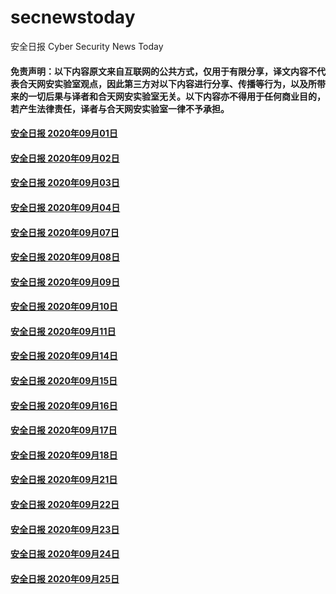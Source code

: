 # secnewstoday

安全日报 Cyber Security News Today

#### 免责声明：以下内容原文来自互联网的公共方式，仅用于有限分享，译文内容不代表合天网安实验室观点，因此第三方对以下内容进行分享、传播等行为，以及所带来的一切后果与译者和合天网安实验室无关。以下内容亦不得用于任何商业目的，若产生法律责任，译者与合天网安实验室一律不予承担。

#### [安全日报 2020年09月01日](https://github.com/hetianlab/secnewstoday/blob/master/Sept.2020/secnews-20200901.md)
#### [安全日报 2020年09月02日](https://github.com/hetianlab/secnewstoday/blob/master/Sept.2020/secnews-20200902.md)
#### [安全日报 2020年09月03日](https://github.com/hetianlab/secnewstoday/blob/master/Sept.2020/secnews-20200903.md)
#### [安全日报 2020年09月04日](https://github.com/hetianlab/secnewstoday/blob/master/Sept.2020/secnews-20200904.md)
#### [安全日报 2020年09月07日](https://github.com/hetianlab/secnewstoday/blob/master/Sept.2020/secnews-20200907.md)
#### [安全日报 2020年09月08日](https://github.com/hetianlab/secnewstoday/blob/master/Sept.2020/secnews-20200908.md)
#### [安全日报 2020年09月09日](https://github.com/hetianlab/secnewstoday/blob/master/Sept.2020/secnews-20200909.md)
#### [安全日报 2020年09月10日](https://github.com/hetianlab/secnewstoday/blob/master/Sept.2020/secnews-20200910.md)
#### [安全日报 2020年09月11日](https://github.com/hetianlab/secnewstoday/blob/master/Sept.2020/secnews-20200911.md)
#### [安全日报 2020年09月14日](https://github.com/hetianlab/secnewstoday/blob/master/Sept.2020/secnews-20200914.md)
#### [安全日报 2020年09月15日](https://github.com/hetianlab/secnewstoday/blob/master/Sept.2020/secnews-20200915.md)
#### [安全日报 2020年09月16日](https://github.com/hetianlab/secnewstoday/blob/master/Sept.2020/secnews-20200916.md)
#### [安全日报 2020年09月17日](https://github.com/hetianlab/secnewstoday/blob/master/Sept.2020/secnews-20200917.md)
#### [安全日报 2020年09月18日](https://github.com/hetianlab/secnewstoday/blob/master/Sept.2020/secnews-20200918.md)
#### [安全日报 2020年09月21日](https://github.com/hetianlab/secnewstoday/blob/master/Sept.2020/secnews-20200921.md)
#### [安全日报 2020年09月22日](https://github.com/hetianlab/secnewstoday/blob/master/Sept.2020/secnews-20200922.md)
#### [安全日报 2020年09月23日](https://github.com/hetianlab/secnewstoday/blob/master/Sept.2020/secnews-20200923.md)
#### [安全日报 2020年09月24日](https://github.com/hetianlab/secnewstoday/blob/master/Sept.2020/secnews-20200924.md)
#### [安全日报 2020年09月25日](https://github.com/hetianlab/secnewstoday/blob/master/Sept.2020/secnews-20200925.md)
